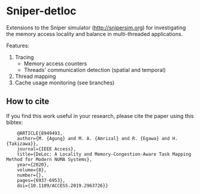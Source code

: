 # Sniper-detloc

Extensions to the Sniper simulator (http://snipersim.org) for investigating the memory access locality and balance in multi-threaded applications.

Features:
1. Tracing
   - Memory access counters
   - Threads' communication detection (spatial and temporal)
2. Thread mapping
3. Cache usage monitoring (see branches)

## How to cite
If you find this work useful in your research, please cite the paper using this bibtex:

```
    @ARTICLE{8949493,  
    author={M. {Agung} and M. A. {Amrizal} and R. {Egawa} and H. {Takizawa}},  
    journal={IEEE Access},   
    title={DeLoc: A Locality and Memory-Congestion-Aware Task Mapping Method for Modern NUMA Systems},  
    year={2020},  
    volume={8},  
    number={},  
    pages={6937-6953},  
    doi={10.1109/ACCESS.2019.2963726}}
```
